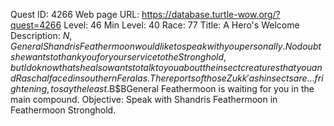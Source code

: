 Quest ID: 4266
Web page URL: https://database.turtle-wow.org/?quest=4266
Level: 46
Min Level: 40
Race: 77
Title: A Hero's Welcome
Description: $N, General Shandris Feathermoon would like to speak with you personally.No doubt she wants to thank you for your service to the Stronghold, but I do know that she also wants to talk to you about the insect creatures that you and Raschal faced in southern Feralas.The reports of those Zukk'ash insects are... frightening, to say the least.$B$BGeneral Feathermoon is waiting for you in the main compound.
Objective: Speak with Shandris Feathermoon in Feathermoon Stronghold.

